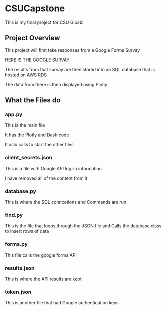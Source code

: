 # CSUCapstone

This is my final project for CSU Gloabl

## Project Overview

This project will first take responses from a Google Forms Survay

[HERE IS THE GOOGLE SURVAY](https://forms.gle/A6QcZTDptSNuhZeeA)

The results from that survay are then stored into an SQL database that is hosted on AWS RDS

The data from there is then displayed using Plotly

## What the Files do

### app.py

This is the main file 

It has the Plotly and Dash code

It aslo calls to start the other files

### client_secrets.json

This is a file with Google API log-in information

I have removed all of the content from it

### database.py

This is where the SQL conncetions and Commands are run

### find.py

This is the file that loops through the JSON file and Calls the database class to insert rows of data

### forms.py

This file calls the google forms API

### results.json

This is where the API results are kept

### token.json

This is another file that had Google authentication keys
